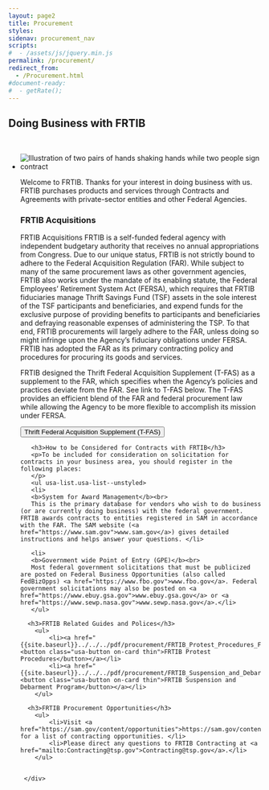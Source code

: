 ```yaml
---
layout: page2
title: Procurement
styles:
sidenav: procurement_nav
scripts:
#  - /assets/js/jquery.min.js
permalink: /procurement/
redirect_from:
  - /Procurement.html
#document-ready:
#  - getRate();
---
```


<h2>Doing Business with FRTIB</h2>
<br>
<ul class="usa-card-group">
  <li class="tablet:grid-col-12 usa-card usa-card--header-first">
  <div class="usa-card__container">
     <div class="usa-card__media">
       <div class="usa-card__img" >
         <img src="../assets/img/contracts_final.jpg" alt="Illustration of two pairs of hands shaking hands while two people sign contract">
       </div>
     </div>
     <div class="usa-card__body">
       <p>
       Welcome to FRTIB. Thanks for your interest in doing business with us. FRTIB purchases products and services through Contracts and Agreements with private-sector entities and other Federal Agencies.
       </p>
       <h3>FRTIB Acquisitions</h3>
       <p>
       FRTIB Acquisitions FRTIB is a self-funded federal agency with independent budgetary authority that receives no annual appropriations from Congress. Due to our unique status, FRTIB is not strictly bound to adhere to the Federal Acquisition Regulation (FAR). While subject to many of the same procurement laws as other government agencies, FRTIB also works under the mandate of its enabling statute, the Federal Employees’ Retirement System Act (FERSA), which requires that FRTIB fiduciaries manage Thrift Savings Fund (TSF) assets in the sole interest of the TSF participants and beneficiaries, and expend funds for the exclusive purpose of providing benefits to participants and beneficiaries and defraying reasonable expenses of administering the TSP. To that end, FRTIB procurements will largely adhere to the FAR, unless doing so might infringe upon the Agency’s fiduciary obligations under FERSA. FRTIB has adopted the FAR as its primary contracting policy and procedures for procuring its goods and services.
       </p>
       <p>
       FRTIB designed the Thrift Federal Acquisition Supplement (T-FAS) as a supplement to the FAR, which specifies when the Agency’s policies and practices deviate from the FAR. See link to T-FAS below. The T-FAS provides an efficient blend of the FAR and federal procurement law while allowing the Agency to be more flexible to accomplish its mission under FERSA.
       </p>
       <p>
       <a href="{{site.baseurl}}/pdf/procurement/Thrift_Federal_Acquisition_Supplement_T-FAS.pdf"><button class="usa-button on-card thin">Thrift Federal Acquisition Supplement (T-FAS)</button></a>
       </p>

       <h3>How to be Considered for Contracts with FRTIB</h3>
       <p>To be included for consideration on solicitation for contracts in your business area, you should register in the following places:
       </p>
       <ul usa-list.usa-list--unstyled>
       <li>
       <b>System for Award Management</b><br>
       This is the primary database for vendors who wish to do business (or are currently doing business) with the federal government. FRTIB awards contracts to entities registered in SAM in accordance with the FAR. The SAM website (<a href="https://www.sam.gov">www.sam.gov</a>) gives detailed instructions and helps answer your questions. </li>

       <li>
       <b>Government wide Point of Entry (GPE)</b><br>
       Most federal government solicitations that must be publicized are posted on Federal Business Opportunities (also called FedBizOpps) <a href="https://www.fbo.gov">www.fbo.gov</a>. Federal government solicitations may also be posted on <a href="https://www.ebuy.gsa.gov">www.ebuy.gsa.gov</a> or <a href="https://www.sewp.nasa.gov">www.sewp.nasa.gov</a>.</li>
       </ul>

<!-- DAV: can the following links be turned into an include so i can reuse on Acquisitions subpage? -->

      <h3>FRTIB Related Guides and Polices</h3>
        <ul>
            <li><a href="{{site.baseurl}}../../../pdf/procurement/FRTIB_Protest_Procedures_Final_signed.pdf"><button class="usa-button on-card thin">FRTIB Protest Procedures</button></a></li>
            <li><a href="{{site.baseurl}}../../../pdf/procurement/FRTIB_Suspension_and_Debarment_Program_updated_12.pdf"><button class="usa-button on-card thin">FRTIB Suspension and Debarment Program</button></a></li>
        </ul>

<!-- DAV: can the following links be turned into an include so i can reuse on Acquisitions subpage? -->

      <h3>FRTIB Procurement Opportunities</h3>
        <ul>
            <li>Visit <a href="https://sam.gov/content/opportunities">https://sam.gov/content/opportunities</a> for a list of contracting opportunities. </li>
            <li>Please direct any questions to FRTIB Contracting at <a href="mailto:Contracting@tsp.gov">Contracting@tsp.gov</a>.</li>
        </ul>


     </div>
   </div>
   </li>
   </ul>




<!-- CONTENT END -->
